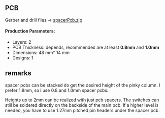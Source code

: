 ## PCB
Gerber and drill files -> [spacerPcb.zip](https://github.com/weteor/Tipper-TF/blob/main/production/PCB_spacer/spacerPcb.zip)

#### Production Parameters:

- Layers: 2
- PCB Thickness: depends, recommended are at least **0.8mm** and **1.0mm**
- Dimensions: 48 mm* 14 mm
- Designs: 1

## remarks
spacer pcbs can be stacked do get the desired height of the pinky column. I prefer 1.8mm, so i use 0.8 and 1.0mm spacer pcbs. 

Heights up to 2mm can be realized with just pcb spacers. The switches can still be soldered directly on the backside of the main pcb. If a higher level is
needed, you have to use 1.27mm pitched pin headers under the spacer pcb.
